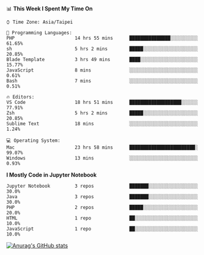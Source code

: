 <!--### Hi there 👋-->

<!--
**treevel/treevel** is a ✨ _special_ ✨ repository because its `README.md` (this file) appears on your GitHub profile.

Here are some ideas to get you started:

- 🔭 I’m currently working on ...
- 🌱 I’m currently learning ...
- 👯 I’m looking to collaborate on ...
- 🤔 I’m looking for help with ...
- 💬 Ask me about ...
- 📫 How to reach me: ...
- 😄 Pronouns: ...
- ⚡ Fun fact: ...
-->

<!--START_SECTION:waka-->
📊 **This Week I Spent My Time On** 

```text
⌚︎ Time Zone: Asia/Taipei

💬 Programming Languages: 
PHP                      14 hrs 55 mins      ███████████████░░░░░░░░░░   61.65% 
sh                       5 hrs 2 mins        █████░░░░░░░░░░░░░░░░░░░░   20.85% 
Blade Template           3 hrs 49 mins       ████░░░░░░░░░░░░░░░░░░░░░   15.77% 
JavaScript               8 mins              ░░░░░░░░░░░░░░░░░░░░░░░░░   0.61% 
Bash                     7 mins              ░░░░░░░░░░░░░░░░░░░░░░░░░   0.51%

🔥 Editors: 
VS Code                  18 hrs 51 mins      ███████████████████░░░░░░   77.91% 
Zsh                      5 hrs 2 mins        █████░░░░░░░░░░░░░░░░░░░░   20.85% 
Sublime Text             18 mins             ░░░░░░░░░░░░░░░░░░░░░░░░░   1.24%

💻 Operating System: 
Mac                      23 hrs 58 mins      ████████████████████████░   99.07% 
Windows                  13 mins             ░░░░░░░░░░░░░░░░░░░░░░░░░   0.93%

```

**I Mostly Code in Jupyter Notebook** 

```text
Jupyter Notebook         3 repos             ███████░░░░░░░░░░░░░░░░░░   30.0% 
Java                     3 repos             ███████░░░░░░░░░░░░░░░░░░   30.0% 
PHP                      2 repos             █████░░░░░░░░░░░░░░░░░░░░   20.0% 
HTML                     1 repo              ██░░░░░░░░░░░░░░░░░░░░░░░   10.0% 
JavaScript               1 repo              ██░░░░░░░░░░░░░░░░░░░░░░░   10.0%

```



<!--END_SECTION:waka-->

<!-- GitHub Stats Card-->
[![Anurag's GitHub stats](https://github-readme-stats.vercel.app/api?username=treevel&show_icons=true&theme=monokai&count_private=true)](https://github.com/anuraghazra/github-readme-stats)

